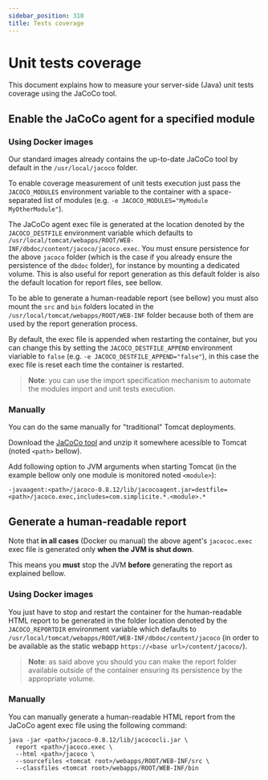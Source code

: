 ```yaml
---
sidebar_position: 310
title: Tests coverage
---
```


Unit tests coverage
===================

This document explains how to measure your server-side (Java) unit tests coverage using the JaCoCo tool.

Enable the JaCoCo agent for a specified module <span id="agent"></span>
------------------------------------------------------------------------

### Using Docker images

Our standard images already contains the up-to-date JaCoCo tool by default in the `/usr/local/jacoco` folder.

To enable coverage measurement of unit tests execution just pass the `JACOCO_MODULES` environment variable to the container with a space-separated list of modules (e.g. `-e JACOCO_MODULES="MyModule MyOtherModule"`).

The JaCoCo agent exec file is generated at the location denoted by the `JACOCO_DESTFILE` environment variable which defaults to `/usr/local/tomcat/webapps/ROOT/WEB-INF/dbdoc/content/jacoco/jacoco.exec`.
You must ensure persistence for the above `jacoco` folder (which is the case if you already ensure the persistence of the `dbdoc` folder), for instance by mounting a dedicated volume.
This is also useful for report generation as this default folder is also the default location for report files, see bellow.

To be able to generate a human-readable report (see bellow) you must also mount the `src` and `bin` folders
located in the `/usr/local/tomcat/webapps/ROOT/WEB-INF` folder because both of them are used by the report generation process.

By default, the exec file is appended when restarting the container, but you can change this by setting the `JACOCO_DESTFILE_APPEND` environment viariable to `false`
(e.g. `-e JACOCO_DESTFILE_APPEND="false"`), in this case the exec file is reset each time the container is restarted.

> **Note**: you can use the import specification mechanism to automate the modules import and unit tests execution.

### Manually

You can do the same manually for "traditional" Tomcat deployments.

Download the [JaCoCo tool](https://repo1.maven.org/maven2/org/jacoco/jacoco/0.8.12/jacoco-0.8.12.zip) and unzip it somewhere acessible to Tomcat (noted `<path>` bellow).

Add following option to JVM arguments when starting Tomcat (in the example bellow only one module is monitored noted `<module>`):

```
-javaagent:<path>/jacoco-0.8.12/lib/jacocoagent.jar=destfile=<path>/jacoco.exec,includes=com.simplicite.*.<module>.*
```

Generate a human-readable report <span id="report"></span>
----------------------------------------------------------

Note that **in all cases** (Docker ou manual) the above agent's `jacococ.exec` exec file is generated only **when the JVM is shut down**.

This means you **must** stop the JVM **before** generating the report as explained bellow.

### Using Docker images

You just have to stop and restart the container for the human-readable HTML report to be generated in the folder location denoted by the `JACOCO_REPORTDIR` environment variable which defaults to `/usr/local/tomcat/webapps/ROOT/WEB-INF/dbdoc/content/jacoco` (in order to be available as the static webapp `https://<base url>/content/jacoco/`).

> **Note**: as said above you should you can make the report folder available outside of the container ensuring its persistence by the appropriate volume.

### Manually

You can manually generate a human-readable HTML report from the JaCoCo agent exec file using the following command:

```text
java -jar <path>/jacoco-0.8.12/lib/jacococli.jar \
  report <path>/jacoco.exec \
  --html <path>/jacoco \
  --sourcefiles <tomcat root>/webapps/ROOT/WEB-INF/src \
  --classfiles <tomcat root>/webapps/ROOT/WEB-INF/bin
```
